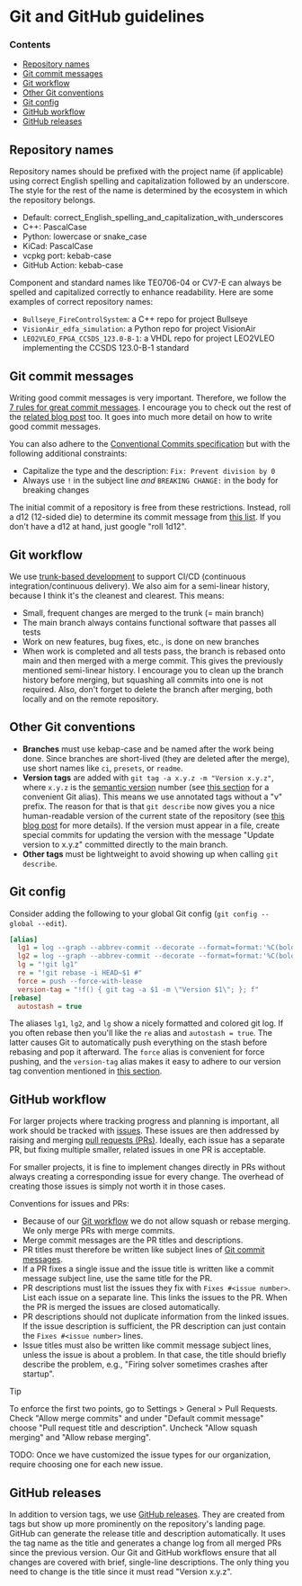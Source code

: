 # Git and GitHub guidelines

### Contents

- [Repository names](#repository-names)
- [Git commit messages](#git-commit-messages)
- [Git workflow](#git-workflow)
- [Other Git conventions](#other-git-conventions)
- [Git config](#git-config)
- [GitHub workflow](#github-workflow)
- [GitHub releases](#github-releases)


## Repository names

Repository names should be prefixed with the project name (if applicable) using correct
English spelling and capitalization followed by an underscore. The style for the rest of
the name is determined by the ecosystem in which the repository belongs.

- Default: correct_English_spelling_and_capitalization_with_underscores
- C++: PascalCase
- Python: lowercase or snake_case
- KiCad: PascalCase
- vcpkg port: kebab-case
- GitHub Action: kebab-case

Component and standard names like TE0706-04 or CV7-E can always be spelled and capitalized
correctly to enhance readability. Here are some examples of correct repository names:

- `Bullseye_FireControlSystem`: a C++ repo for project Bullseye
- `VisionAir_edfa_simulation`: a Python repo for project VisionAir
- `LEO2VLEO_FPGA_CCSDS_123.0-B-1`: a VHDL repo for project LEO2VLEO implementing the
  CCSDS 123.0-B-1 standard


## Git commit messages

Writing good commit messages is very important. Therefore, we follow the [7 rules for
great commit messages](https://cbea.ms/git-commit/#seven-rules). I encourage you to check
out the rest of the [related blog post](https://cbea.ms/git-commit/) too. It goes into
much more detail on how to write good commit messages.

You can also adhere to the [Conventional Commits
specification](https://www.conventionalcommits.org/en/v1.0.0/) but with the following
additional constraints:

- Capitalize the type and the description: `Fix: Prevent division by 0`
- Always use `!` in the subject line *and* `BREAKING CHANGE:` in the body for breaking
  changes

The initial commit of a repository is free from these restrictions. Instead, roll a d12
(12-sided die) to determine its commit message from [this
list](https://gist.github.com/fguisso/1403912bd1b8ff53f4a7919f0bb9399a). If you don't have
a d12 at hand, just google "roll 1d12".


## Git workflow

We use [trunk-based
development](https://www.atlassian.com/continuous-delivery/continuous-integration/trunk-based-development)
to support CI/CD (continuous integration/continuous delivery). We also aim for a
semi-linear history, because I think it's the cleanest and clearest. This means:

- Small, frequent changes are merged to the trunk (= main branch)
- The main branch always contains functional software that passes all tests
- Work on new features, bug fixes, etc., is done on new branches
- When work is completed and all tests pass, the branch is rebased onto main and then
  merged with a merge commit. This gives the previously mentioned semi-linear history. I
  encourage you to clean up the branch history before merging, but squashing all commits
  into one is not required. Also, don't forget to delete the branch after merging, both
  locally and on the remote repository.


## Other Git conventions

- **Branches** must use kebap-case and be named after the work being done. Since branches
  are short-lived (they are deleted after the merge), use short names like `ci`,
  `presets`, or `readme`.
- **Version tags** are added with `git tag -a x.y.z -m "Version x.y.z"`, where `x.y.z` is
  the [semantic version](https://semver.org/) number (see [this section](#git-config) for
  a convenient Git alias). This means we use annotated tags without a "v" prefix. The
  reason for that is that `git describe` now gives you a nice human-readable version of
  the current state of the repository (see [this blog
  post](https://dev.to/davidb31/for-version-as-git-tag-use-annotated-tag-not-v-prefix-2i4c)
  for more details). If the version must appear in a file, create special commits for
  updating the version with the message "Update version to x.y.z" committed directly to
  the main branch.
- **Other tags** must be lightweight to avoid showing up when calling `git describe`.


## Git config

Consider adding the following to your global Git config (`git config --global --edit`).

~~~ini
[alias]
  lg1 = log --graph --abbrev-commit --decorate --format=format:'%C(bold red)%h%C(reset) - %C(bold green)(%ar)%C(reset) %C(bold white)%s%C(reset) %C(bold cyan)- %an%C(reset)%C(bold yellow)%d%C(reset)'
  lg2 = log --graph --abbrev-commit --decorate --format=format:'%C(bold blue)%h%C(reset) - %C(bold cyan)%aD%C(reset) %C(bold green)(%ar)%C(reset)%C(bold yellow)%d%C(reset)%n''          %C(white)%s%C(reset) %C(dim white)- %an%C(reset)'
  lg = "!git lg1"
  re = "!git rebase -i HEAD~$1 #"
  force = push --force-with-lease
  version-tag = "!f() { git tag -a $1 -m \"Version $1\"; }; f"
[rebase]
  autostash = true
~~~

The aliases `lg1`, `lg2`, and `lg` show a nicely formatted and colored git log. If you
often rebase then you'll like the `re` alias and `autostash = true`. The latter causes Git
to automatically push everything on the stash before rebasing and pop it afterward. The
`force` alias is convenient for force pushing, and the `version-tag` alias makes it easy
to adhere to our version tag convention mentioned in [this
section](#other-git-conventions).


## GitHub workflow

For larger projects where tracking progress and planning is important, all work should be
tracked with
[issues](https://docs.github.com/en/issues/tracking-your-work-with-issues/about-issues).
These issues are then addressed by raising and merging [pull requests
(PRs)](https://docs.github.com/en/pull-requests/collaborating-with-pull-requests/proposing-changes-to-your-work-with-pull-requests/about-pull-requests).
Ideally, each issue has a separate PR, but fixing multiple smaller, related issues in one
PR is acceptable.

For smaller projects, it is fine to implement changes directly in PRs without always
creating a corresponding issue for every change. The overhead of creating those issues is
simply not worth it in those cases.

Conventions for issues and PRs:

- Because of our [Git workflow](#git-workflow) we do not allow squash or rebase merging.
  We only merge PRs with merge commits.
- Merge commit messages are the PR titles and descriptions.
- PR titles must therefore be written like subject lines of [Git commit
  messages](#git-commit-messages).
- If a PR fixes a single issue and the issue title is written like a commit message
  subject line, use the same title for the PR.
- PR descriptions must list the issues they fix with `Fixes #<issue number>`. List each
  issue on a separate line. This links the issues to the PR. When the PR is merged the
  issues are closed automatically.
- PR descriptions should not duplicate information from the linked issues. If the issue
  description is sufficient, the PR description can just contain the `Fixes #<issue
  number>` lines.
- Issue titles must also be written like commit message subject lines, unless the issue is
  about a problem. In that case, the title should briefly describe the problem, e.g.,
  "Firing solver sometimes crashes after startup".

> [!TIP]
>
> To enforce the first two points, go to Settings > General > Pull Requests. Check "Allow
> merge commits" and under "Default commit message" choose "Pull request title and
> description". Uncheck "Allow squash merging" and "Allow rebase merging".

TODO: Once we have customized the issue types for our organization, require choosing one
for each new issue.


## GitHub releases

In addition to version tags, we use [GitHub
releases](https://docs.github.com/en/repositories/releasing-projects-on-github/about-releases).
They are created from tags but show up more prominently on the repository's landing page.
GitHub can generate the release title and description automatically. It uses the tag name
as the title and generates a change log from all merged PRs since the previous version.
Our Git and GitHub workflows ensure that all changes are covered with brief, single-line
descriptions. The only thing you need to change is the title since it must read "Version
x.y.z".
